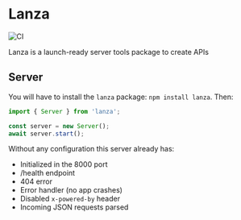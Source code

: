 # Lanza
![CI](https://github.com/suchlab/lanza/actions/workflows/ci.yaml/badge.svg)

Lanza is a launch-ready server tools package to create APIs

## Server
You will have to install the `lanza` package: `npm install lanza`. Then:

```js
import { Server } from 'lanza';

const server = new Server();
await server.start();
```

Without any configuration this server already has:
- Initialized in the 8000 port
- /health endpoint
- 404 error
- Error handler (no app crashes)
- Disabled `x-powered-by` header
- Incoming JSON requests parsed
